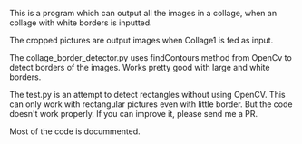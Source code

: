 This is a program which can output all the images in a collage, when an collage with white borders is inputted.

The cropped pictures are output images when Collage1 is fed as input.

The collage_border_detector.py uses findContours method from OpenCv to detect borders of the images. Works pretty good with large and white borders.

The test.py is an attempt to detect rectangles without using OpenCV. This can only work with rectangular pictures even with little border. But the code doesn't work properly. If you can improve it, please send me a PR. 

Most of the code is docummented.
